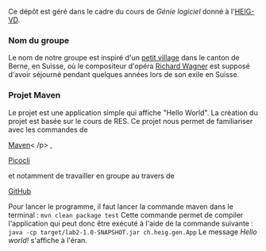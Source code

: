 Ce dépôt est géré dans le cadre du cours de _Génie logiciel_ donné à
l'[HEIG-VD][HEIG-VD].


### Nom du groupe

Le nom de notre groupe est inspiré d'un [petit village][Grindelwald] dans le
canton de Berne, en Suisse, où le compositeur d'opéra [Richard Wagner][Wagner]
est supposé d'avoir séjourné pendant quelques années lors de son exile en
Suisse.


[HEIG-VD]: https://heig-vd.ch/
[Grindelwald]: https://en.wikipedia.org/wiki/Grindelwald
[Wagner]: https://en.wikipedia.org/wiki/Richard_Wagner


### Projet Maven

Le projet est une application simple qui affiche "Hello World". La création du
projet est basée sur le cours de RES. Ce projet nous permet de familiariser avec
les commandes de <p><a href="https://maven.apache.org/" title="maven">Maven</a><
/p>
, <p><a href="https://picocli.info/" title="picocli">Picocli</a></p> et
notamment de travailler en groupe au travers de <p><a href="https://github.com/"
title="github">GitHub</a></p>

Pour lancer le programme, il faut lancer la commande maven dans le
terminal :
  `mvn clean package test`
Cette commande permet de compiler l'application qui peut donc être exécuté à
l'aide de la commande suivante :
  `java -cp target/lab2-1.0-SNAPSHOT.jar ch.heig.gen.App`
Le message _Hello world!_ s'affiche à l'éran.
